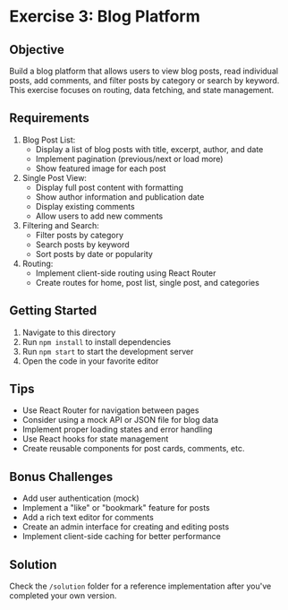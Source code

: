 # Exercise 3: Blog Platform

## Objective
Build a blog platform that allows users to view blog posts, read individual posts, add comments, and filter posts by category or search by keyword. This exercise focuses on routing, data fetching, and state management.

## Requirements
1. Blog Post List:
   - Display a list of blog posts with title, excerpt, author, and date
   - Implement pagination (previous/next or load more)
   - Show featured image for each post
2. Single Post View:
   - Display full post content with formatting
   - Show author information and publication date
   - Display existing comments
   - Allow users to add new comments
3. Filtering and Search:
   - Filter posts by category
   - Search posts by keyword
   - Sort posts by date or popularity
4. Routing:
   - Implement client-side routing using React Router
   - Create routes for home, post list, single post, and categories

## Getting Started
1. Navigate to this directory
2. Run `npm install` to install dependencies
3. Run `npm start` to start the development server
4. Open the code in your favorite editor

## Tips
- Use React Router for navigation between pages
- Consider using a mock API or JSON file for blog data
- Implement proper loading states and error handling
- Use React hooks for state management
- Create reusable components for post cards, comments, etc.

## Bonus Challenges
- Add user authentication (mock)
- Implement a "like" or "bookmark" feature for posts
- Add a rich text editor for comments
- Create an admin interface for creating and editing posts
- Implement client-side caching for better performance

## Solution
Check the `/solution` folder for a reference implementation after you've completed your own version.
